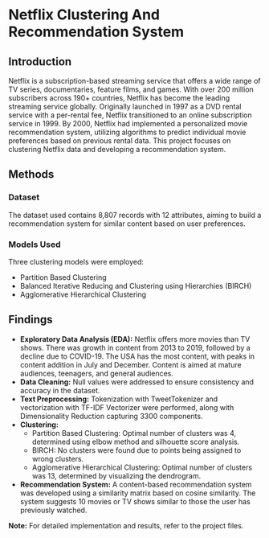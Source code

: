 # Netflix Clustering And Recommendation System

## Introduction
Netflix is a subscription-based streaming service that offers a wide range of TV series, documentaries, feature films, and games. With over 200 million subscribers across 190+ countries, Netflix has become the leading streaming service globally. Originally launched in 1997 as a DVD rental service with a per-rental fee, Netflix transitioned to an online subscription service in 1999. By 2000, Netflix had implemented a personalized movie recommendation system, utilizing algorithms to predict individual movie preferences based on previous rental data. This project focuses on clustering Netflix data and developing a recommendation system.

## Methods
### Dataset
The dataset used contains 8,807 records with 12 attributes, aiming to build a recommendation system for similar content based on user preferences.

### Models Used
Three clustering models were employed:
- Partition Based Clustering
- Balanced Iterative Reducing and Clustering using Hierarchies (BIRCH)
- Agglomerative Hierarchical Clustering

## Findings
- **Exploratory Data Analysis (EDA):** Netflix offers more movies than TV shows. There was growth in content from 2013 to 2019, followed by a decline due to COVID-19. The USA has the most content, with peaks in content addition in July and December. Content is aimed at mature audiences, teenagers, and general audiences.
- **Data Cleaning:** Null values were addressed to ensure consistency and accuracy in the dataset.
- **Text Preprocessing:** Tokenization with TweetTokenizer and vectorization with TF-IDF Vectorizer were performed, along with Dimensionality Reduction capturing 3300 components.
- **Clustering:** 
  - Partition Based Clustering: Optimal number of clusters was 4, determined using elbow method and silhouette score analysis.
  - BIRCH: No clusters were found due to points being assigned to wrong clusters.
  - Agglomerative Hierarchical Clustering: Optimal number of clusters was 13, determined by visualizing the dendrogram.
- **Recommendation System:** A content-based recommendation system was developed using a similarity matrix based on cosine similarity. The system suggests 10 movies or TV shows similar to those the user has previously watched.

**Note:** For detailed implementation and results, refer to the project files.
